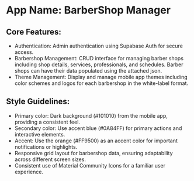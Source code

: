 # **App Name**: BarberShop Manager

## Core Features:

- Authentication: Admin authentication using Supabase Auth for secure access.
- Barbershop Management: CRUD interface for managing barber shops including shop details, services, professionals, and schedules. Barber shops can have their data populated using the attached json.
- Theme Management: Display and manage mobile app themes including color schemes and logos for each barbershop in the white-label format.

## Style Guidelines:

- Primary color: Dark background (#101010) from the mobile app, providing a consistent feel.
- Secondary color: Use accent blue (#0A84FF) for primary actions and interactive elements.
- Accent: Use the orange (#FF9500) as an accent color for important notifications or highlights.
- Responsive grid layout for barbershop data, ensuring adaptability across different screen sizes.
- Consistent use of Material Community Icons for a familiar user experience.